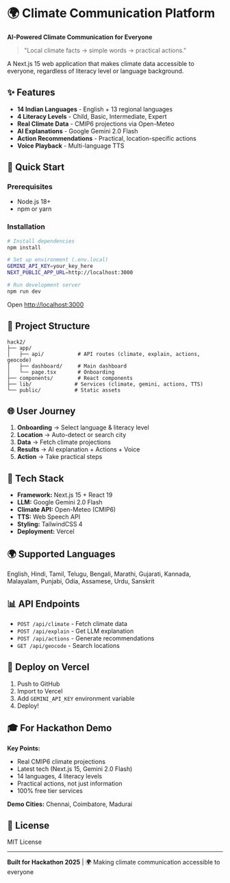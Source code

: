 # 🌍 Climate Communication Platform

**AI-Powered Climate Communication for Everyone**

> "Local climate facts → simple words → practical actions."

A Next.js 15 web application that makes climate data accessible to everyone, regardless of literacy level or language background.

## ✨ Features

- **14 Indian Languages** - English + 13 regional languages
- **4 Literacy Levels** - Child, Basic, Intermediate, Expert
- **Real Climate Data** - CMIP6 projections via Open-Meteo
- **AI Explanations** - Google Gemini 2.0 Flash
- **Action Recommendations** - Practical, location-specific actions
- **Voice Playback** - Multi-language TTS

## 🚀 Quick Start

### Prerequisites

- Node.js 18+
- npm or yarn

### Installation

```bash
# Install dependencies
npm install

# Set up environment (.env.local)
GEMINI_API_KEY=your_key_here
NEXT_PUBLIC_APP_URL=http://localhost:3000

# Run development server
npm run dev
```

Open [http://localhost:3000](http://localhost:3000)

## 📁 Project Structure

```
hack2/
├── app/
│   ├── api/           # API routes (climate, explain, actions, geocode)
│   ├── dashboard/     # Main dashboard
│   └── page.tsx       # Onboarding
├── components/        # React components
├── lib/              # Services (climate, gemini, actions, TTS)
└── public/           # Static assets
```

## 🌐 User Journey

1. **Onboarding** → Select language & literacy level
2. **Location** → Auto-detect or search city
3. **Data** → Fetch climate projections
4. **Results** → AI explanation + Actions + Voice
5. **Action** → Take practical steps

## 🔧 Tech Stack

- **Framework:** Next.js 15 + React 19
- **LLM:** Google Gemini 2.0 Flash
- **Climate API:** Open-Meteo (CMIP6)
- **TTS:** Web Speech API
- **Styling:** TailwindCSS 4
- **Deployment:** Vercel

## 🌍 Supported Languages

English, Hindi, Tamil, Telugu, Bengali, Marathi, Gujarati, Kannada, Malayalam, Punjabi, Odia, Assamese, Urdu, Sanskrit

## 📊 API Endpoints

- `POST /api/climate` - Fetch climate data
- `POST /api/explain` - Get LLM explanation
- `POST /api/actions` - Generate recommendations
- `GET /api/geocode` - Search locations

## 🚀 Deploy on Vercel

1. Push to GitHub
2. Import to Vercel
3. Add `GEMINI_API_KEY` environment variable
4. Deploy!

## 🎓 For Hackathon Demo

**Key Points:**

- Real CMIP6 climate projections
- Latest tech (Next.js 15, Gemini 2.0 Flash)
- 14 languages, 4 literacy levels
- Practical actions, not just information
- 100% free tier services

**Demo Cities:** Chennai, Coimbatore, Madurai

## 📄 License

MIT License

---

**Built for Hackathon 2025** | 🌍 Making climate communication accessible to everyone
